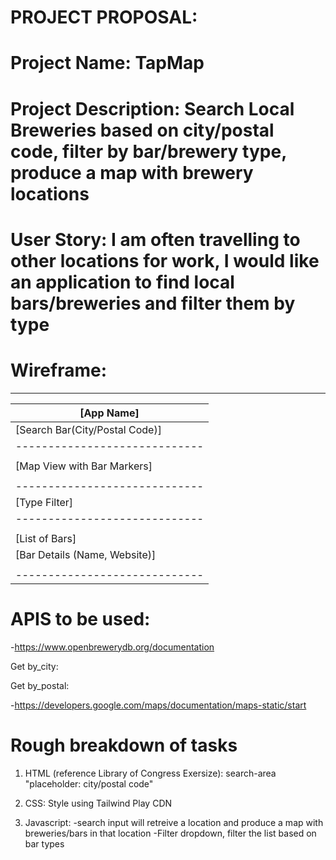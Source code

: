 # PROJECT PROPOSAL:

# Project Name: TapMap

# Project Description: Search Local Breweries based on city/postal code, filter by bar/brewery type, produce a map with brewery locations

# User Story: I am often travelling to other locations for work, I would like an application to find local bars/breweries and filter them by type

# Wireframe: 
---------------------------------
|   [App Name]                  |
| ----------------------------- |
| [Search Bar(City/Postal Code)]|
| ----------------------------- |
|                               |
|  [Map View with Bar Markers]  |
|                               |
| ----------------------------- |
| [Type Filter]                 |
| ----------------------------- |
|                               |
| [List of Bars]                |
| [Bar Details (Name, Website)] |
|                               |
| ----------------------------- |


# APIS to be used: 
-https://www.openbrewerydb.org/documentation

Get by_city:
<!-- GET https://api.openbrewerydb.org/v1/breweries?by_city=san_diego&per_page=3 --> 

Get by_postal: 
<!-- GET https://api.openbrewerydb.org/v1/breweries?by_postal=44107&per_page=3 -->

-https://developers.google.com/maps/documentation/maps-static/start

# Rough breakdown of tasks
1. HTML (reference Library of Congress Exersize):
search-area "placeholder: city/postal code"

2. CSS: 
Style using Tailwind Play CDN
<script src="https://cdn.tailwindcss.com"></script>

3. Javascript:
-search input will retreive a location and produce a map with breweries/bars in that location
-Filter dropdown, filter the list based on bar types
<!-- GET https://api.openbrewerydb.org/v1/breweries?by_type=micro&per_page=3  -->

<!-- search history in Local Storage (last 5 searches)-->